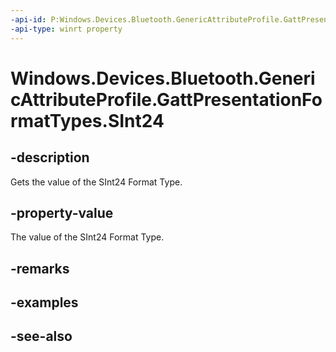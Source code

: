 ```yaml
---
-api-id: P:Windows.Devices.Bluetooth.GenericAttributeProfile.GattPresentationFormatTypes.SInt24
-api-type: winrt property
---
```


<!-- Property syntax
public byte SInt24 { get; }
-->

# Windows.Devices.Bluetooth.GenericAttributeProfile.GattPresentationFormatTypes.SInt24

## -description
Gets the value of the SInt24 Format Type.

## -property-value
The value of the SInt24 Format Type.

## -remarks

## -examples

## -see-also
